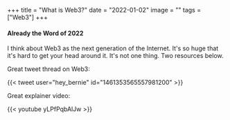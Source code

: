 +++
title = "What is Web3?"
date = "2022-01-02"
image = ""
tags = ["Web3"]
+++

#### Already the Word of 2022

I think about Web3 as the next generation of the Internet.  It's so huge that it's hard to get your head around it.  It's not one thing.  Two resources below.

Great tweet thread on Web3:

{{< tweet user="hey_bernie" id="1461353565557981200" >}}

Great explainer video:

{{< youtube yLPfPqbAlJw >}}
